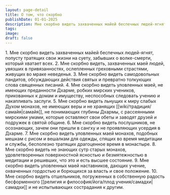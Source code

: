 ```yaml
---
layout: page-detail
title: О том, что скорбно
publishDate: 01-01-2025
description: Мне скорбно видеть захваченных майей беспечных людей-ягнят, попусту тратящих свои жизни на суету, забывших о волке-смерти, который хватает всех. Мне скорбно видеть, захваченных маей людей, увязших в привязанностях, ослепленных греховными страстями, живущих во мраке неведенья.
tags:
image:
draft: false
---
```

1\. Мне скорбно видеть захваченных майей беспечных людей-ягнят, попусту тратящих свои жизни на суету, забывших о волке-смерти, который хватает всех. 2\. Мне скорбно видеть, захваченных маей людей, увязших в привязанностях, ослепленных греховными страстями, живущих во мраке неведенья. 3\. Мне скорбно видеть самодовольных пандитов, обсуждающих действия святых и превратно толкующих слова священных писаний. 4\. Мне скорбно видеть уловленных маей, не имеющих преданности Дхарме, робких мирских учеников, прикованных к домам и имуществу, неспособных следовать учению и накапливать заслуги. 5\. Мне скорбно видеть льнущих к миру слабых Духом монахов, не имеющих веры и не хранящих [[wiki/традиция/самайя|самайя]], не понимающих глубины Дхармы, с рассеянными мирскими умами, которые оставляют свои обеты и заводят друзей и подружек в святой общине. 6\. Мне скорбно видеть послушников, не осознающих, зачем они пришли в сангху и не проявляющих усердия в Дхарме. 7\. Мне скорбно видеть уловленных маей монахов, подобных мешкам с рисом и вешалкам для одежды, спящих во время медитации и службы, бесполезно тратящих драгоценное время в монастыре. 8\. Мне скорбно видеть не знающих сутр старых монахов, удовлетворенных поверхностной ясностью и безмятежностью в медитации и решивших, что это и есть высшее состояние. 9\. Мне скорбно видеть уловленных маей наставников, дающих учение, охваченных гордостью и борющихся за власть и свое положение. 10\. Мне скорбно видеть отшельников, погруженных в собственную радость бесформенного [[религия и философия/йога/плод учения/самадхи|самадхи]] и не испытывающих сострадания к другим.
  
